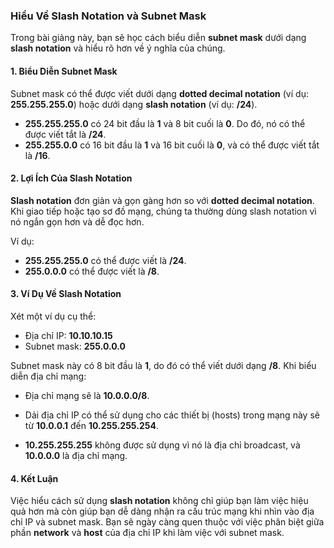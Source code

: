 ### Hiểu Về Slash Notation và Subnet Mask

Trong bài giảng này, bạn sẽ học cách biểu diễn **subnet mask** dưới dạng **slash notation** và hiểu rõ hơn về ý nghĩa của chúng.

#### 1. Biểu Diễn Subnet Mask

Subnet mask có thể được viết dưới dạng **dotted decimal notation** (ví dụ: **255.255.255.0**) hoặc dưới dạng **slash notation** (ví dụ: **/24**).

- **255.255.255.0** có 24 bit đầu là **1** và 8 bit cuối là **0**. Do đó, nó có thể được viết tắt là **/24**.
- **255.255.0.0** có 16 bit đầu là **1** và 16 bit cuối là **0**, và có thể được viết tắt là **/16**.

#### 2. Lợi Ích Của Slash Notation

**Slash notation** đơn giản và gọn gàng hơn so với **dotted decimal notation**. Khi giao tiếp hoặc tạo sơ đồ mạng, chúng ta thường dùng slash notation vì nó ngắn gọn hơn và dễ đọc hơn.

Ví dụ:

- **255.255.255.0** có thể được viết là **/24**.
- **255.0.0.0** có thể được viết là **/8**.

#### 3. Ví Dụ Về Slash Notation

Xét một ví dụ cụ thể:

- Địa chỉ IP: **10.10.10.15**
- Subnet mask: **255.0.0.0**

Subnet mask này có 8 bit đầu là **1**, do đó có thể viết dưới dạng **/8**. Khi biểu diễn địa chỉ mạng:

- Địa chỉ mạng sẽ là **10.0.0.0/8**.
- Dải địa chỉ IP có thể sử dụng cho các thiết bị (hosts) trong mạng này sẽ từ **10.0.0.1** đến **10.255.255.254**.

- **10.255.255.255** không được sử dụng vì nó là địa chỉ broadcast, và **10.0.0.0** là địa chỉ mạng.

#### 4. Kết Luận

Việc hiểu cách sử dụng **slash notation** không chỉ giúp bạn làm việc hiệu quả hơn mà còn giúp bạn dễ dàng nhận ra cấu trúc mạng khi nhìn vào địa chỉ IP và subnet mask. Bạn sẽ ngày càng quen thuộc với việc phân biệt giữa phần **network** và **host** của địa chỉ IP khi làm việc với subnet mask.
